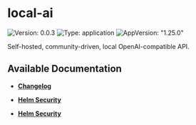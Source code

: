 # local-ai

![Version: 0.0.3](https://img.shields.io/badge/Version-0.0.3-informational?style=flat-square) ![Type: application](https://img.shields.io/badge/Type-application-informational?style=flat-square) ![AppVersion: "1.25.0"](https://img.shields.io/badge/AppVersion-"1.25.0"-informational?style=flat-square)

Self-hosted, community-driven, local OpenAI-compatible API.

## Available Documentation

- [**Changelog**](CHANGELOG)

- [**Helm Security**](container-security)

- [**Helm Security**](helm-security)

